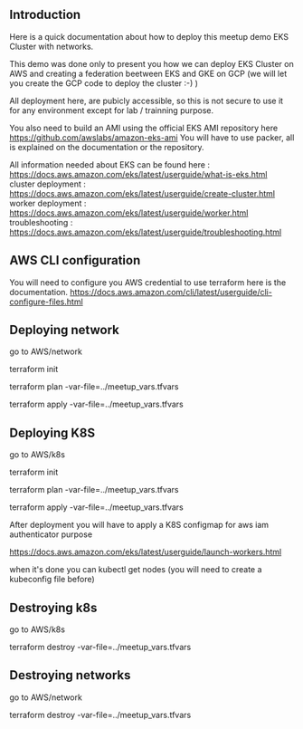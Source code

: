 ## Introduction
Here is a quick documentation about how to deploy this meetup demo EKS Cluster with networks.

This demo was done only to present you how we can deploy EKS Cluster on AWS  and creating a federation beetween EKS and GKE on GCP (we will let you create the GCP code to deploy the cluster :-) )

All deployment here, are pubicly accessible, so this is not secure to use it for any environment except for lab / trainning purpose.


You also need to build an AMI using the official EKS AMI repository here https://github.com/awslabs/amazon-eks-ami
You will have to use packer, all is explained on the documentation or the repository.


All information needed about EKS can be found here : https://docs.aws.amazon.com/eks/latest/userguide/what-is-eks.html
cluster deployment : https://docs.aws.amazon.com/eks/latest/userguide/create-cluster.html
worker deployment : https://docs.aws.amazon.com/eks/latest/userguide/worker.html
troubleshooting : https://docs.aws.amazon.com/eks/latest/userguide/troubleshooting.html


## AWS CLI configuration
You will need to configure you AWS credential to use terraform
here is the documentation. https://docs.aws.amazon.com/cli/latest/userguide/cli-configure-files.html


## Deploying network
go to AWS/network

terraform init

terraform plan -var-file=../meetup_vars.tfvars

terraform apply -var-file=../meetup_vars.tfvars


## Deploying K8S
go to AWS/k8s

terraform init

terraform plan -var-file=../meetup_vars.tfvars

terraform apply -var-file=../meetup_vars.tfvars

After deployment you will have to apply a K8S configmap for aws iam authenticator purpose

https://docs.aws.amazon.com/eks/latest/userguide/launch-workers.html

when it's done you can kubectl get nodes (you will need to create a kubeconfig file before)

## Destroying k8s 
go to AWS/k8s

terraform destroy -var-file=../meetup_vars.tfvars

## Destroying networks 
go to AWS/network

terraform destroy -var-file=../meetup_vars.tfvars
